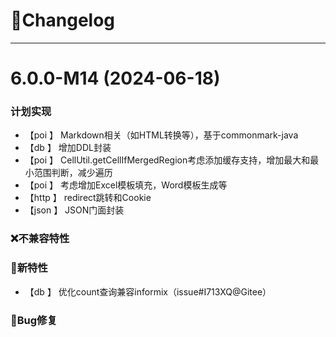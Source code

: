 
# 🚀Changelog

-------------------------------------------------------------------------------------------------------------

# 6.0.0-M14 (2024-06-18)

### 计划实现
* 【poi    】     Markdown相关（如HTML转换等），基于commonmark-java
* 【db     】     增加DDL封装
* 【poi    】     CellUtil.getCellIfMergedRegion考虑添加缓存支持，增加最大和最小范围判断，减少遍历
* 【poi    】     考虑增加Excel模板填充，Word模板生成等
* 【http   】     redirect跳转和Cookie
* 【json   】     JSON门面封装

### ❌不兼容特性

### 🐣新特性
* 【db    】      优化count查询兼容informix（issue#I713XQ@Gitee）

### 🐞Bug修复